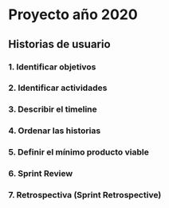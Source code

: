 # Proyecto año 2020
## Historias de usuario
### 1. Identificar objetivos
### 2. Identificar actividades
### 3. Describir el timeline
### 4. Ordenar las historias
### 5. Definir el mínimo producto viable 
### 6. Sprint Review
### 7. Retrospectiva (Sprint Retrospective)
